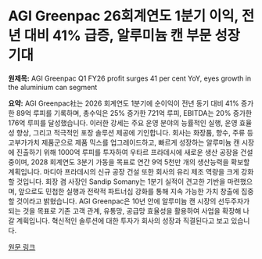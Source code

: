 # AGI Greenpac 26회계연도 1분기 이익, 전년 대비 41% 급증, 알루미늄 캔 부문 성장 기대

**원제목:** AGI Greenpac Q1 FY26 profit surges 41 per cent YoY, eyes growth in the aluminium can segment

**요약:** AGI Greenpac社는 2026 회계연도 1분기에 순이익이 전년 동기 대비 41% 증가한 89억 루피를 기록하며, 총수익은 25% 증가한 721억 루피, EBITDA는 20% 증가한 176억 루피를 달성했습니다.  이러한 강세는 주요 운영 분야의 능률적인 실행, 운영 효율성 향상, 그리고 적극적인 포장 솔루션 제공에 기인합니다.  회사는 화장품, 향수, 주류 등 고부가가치 제품군으로 제품 믹스를 업그레이드하고, 빠르게 성장하는 알루미늄 캔 시장에 진출하기 위해 1000억 루피를 투자하여 우타르 프라데시에 새로운 생산 공장을 건설 중이며, 2028 회계연도 3분기 가동을 목표로 연간 9억 5천만 개의 생산능력을 확보할 계획입니다.  마디아 프라데시의 신규 공장 건설 또한 회사의 유리 제조 역량을 크게 강화할 것입니다.  회장 겸 사장인 Sandip Somany는 1분기 실적이 견고한 기반을 마련했으며, 앞으로도 민첩한 실행과 전략적 파트너십 강화를 통해 지속 가능한 가치 창출에 집중할 것이라고 밝혔습니다.  AGI Greenpac은 10년 안에 알루미늄 캔 시장의 선두주자가 되는 것을 목표로 기존 고객 관계, 유통망, 공급망 효율성을 활용하여 사업을 확장해 나갈 계획입니다.  혁신적인 솔루션에 대한 투자가 회사의 성장과 직결된다고 보고 있습니다.

[원문 링크](https://www.manufacturingtodayindia.com/agi-greenpac-profit-surges)
